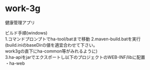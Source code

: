 # work-3g
健康管理アプリ  

ビルド手順(windows)  
1.コマンドプロンプトでha-tool/batまで移動
2.maven-build.batを実行 
(build.iniのbaseDirの値を適宜合わせて下さい。  
work3gの直下にha-common等がみれるように)  
3.ha-apiをjarでエクスポートし以下のプロジェクトのWEB-INF/libに配置  
・ha-web  

